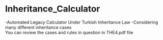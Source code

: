 # Inheritance_Calculator
-Automated Legacy Calculator Under Turkish Inheritance Law
-Considering many different inheritance cases
<br />You can review the cases and rules in question in THE4.pdf file 
